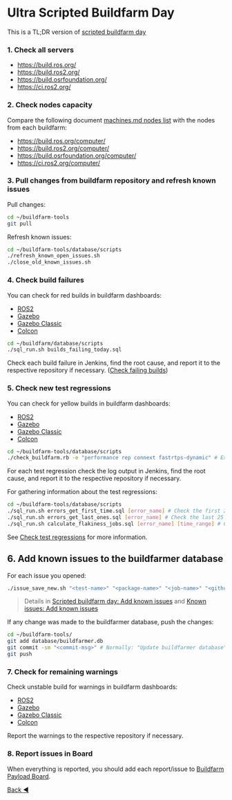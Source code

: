 # Ultra Scripted Buildfarm Day

This is a TL;DR version of [scripted buildfarm day](./scripted_buildfarm_day.md)

### 1. Check all servers

* https://build.ros.org/
* https://build.ros2.org/
* https://build.osrfoundation.org/
* https://ci.ros2.org/

### 2. Check nodes capacity

Compare the following document [machines.md nodes list](../../machines.md#nodes-list) with the nodes from each buildfarm:

* https://build.ros.org/computer/
* https://build.ros2.org/computer/
* https://build.osrfoundation.org/computer/
* https://ci.ros2.org/computer/

### 3. Pull changes from buildfarm repository and refresh known issues

Pull changes:

```bash
cd ~/buildfarm-tools
git pull
```

Refresh known issues:

```bash
cd ~/buildfarm-tools/database/scripts
./refresh_known_open_issues.sh
./close_old_known_issues.sh
```


### 4. Check build failures

You can check for red builds in buildfarm dashboards:
* [ROS2](https://github.com/osrf/buildfarmer/blob/main/ROS2.md)
* [Gazebo](https://github.com/osrf/buildfarmer/blob/main/Ignition.md)
* [Gazebo Classic](https://github.com/osrf/buildfarmer/blob/main/Gazebo.md)
* [Colcon](https://github.com/osrf/buildfarmer/blob/main/Colcon.md)

```bash
cd ~/buildfarm/database/scripts
./sql_run.sh builds_failing_today.sql
```

Check each build failure in Jenkins, find the root cause, and report it to the respective repository if necessary. ([Check failing builds](./scripted_buildfarm_day.md#4-check-failing-jobs-on-buildfarm-dashboards))

### 5. Check new test regressions

You can check for yellow builds in buildfarm dashboards:
* [ROS2](https://github.com/osrf/buildfarmer/blob/main/ROS2.md)
* [Gazebo](https://github.com/osrf/buildfarmer/blob/main/Ignition.md)
* [Gazebo Classic](https://github.com/osrf/buildfarmer/blob/main/Gazebo.md)
* [Colcon](https://github.com/osrf/buildfarmer/blob/main/Colcon.md)

```bash
cd ~/buildfarm-tools/database/scripts
./check_buildfarm.rb -e "performance rep connext fastrtps-dynamic" # Exclude flaky jobs
```

For each test regression check the log output in Jenkins, find the root cause, and report it to the respective repository if necessary.

For gathering information about the test regressions:

```bash
cd ~/buildfarm-tools/database/scripts
./sql_run.sh errors_get_first_time.sql [error_name] # Check the first 25 appearances of the test regression
./sql_run.sh errors_get_last_ones.sql [error_name] # Check the last 25 appearances of the test regression
./sql_run.sh calculate_flakiness_jobs.sql [error_name] [time_range] # Check the ratio of the test regression per job in the given time range
```

See [Check test regressions](./scripted_buildfarm_day.md#5-check-test-regressions-on-buildfarm-dashboards) for more information.


## 6. Add known issues to the buildfarmer database

For each issue you opened:
```bash
./issue_save_new.sh "<test-name>" "<package-name>" "<job-name>" "<github-issue-url>"
```

> Details in [Scripted buildfarm day: Add known issues](./scripted_buildfarm_day.md#6-add-known-issues-to-the-buildfarmer-database) and [Known issues: Add known issues](./known_issues.md#add-a-known-issue-test-failures)

If any change was made to the buildfarmer database, push the changes:

```bash
cd ~/buildfarm-tools/
git add database/buildfarmer.db
git commit -sm "<commit-msg>" # Normally: "Update buildfarmer database" or "Refresh known issues"
git push
```
### 7. Check for remaining warnings

Check unstable build for warnings in buildfarm dashboards:
* [ROS2](https://github.com/osrf/buildfarmer/blob/main/ROS2.md)
* [Gazebo](https://github.com/osrf/buildfarmer/blob/main/Ignition.md)
* [Gazebo Classic](https://github.com/osrf/buildfarmer/blob/main/Gazebo.md)
* [Colcon](https://github.com/osrf/buildfarmer/blob/main/Colcon.md)

Report the warnings to the respective repository if necessary.

### 8. Report issues in Board

When everything is reported, you should add each report/issue to [Buildfarm Payload Board](https://github.com/orgs/osrf/projects/23/views/1).

[Back :arrow_backward: ](../index.md)

